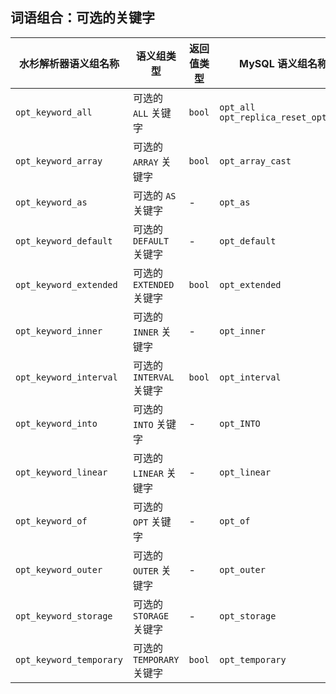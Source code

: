 ## 词语组合：可选的关键字

| 水杉解析器语义组名称    | 语义组类型                | 返回值类型 | MySQL 语义组名称                           |
| ----------------------- | ------------------------- | ---------- | ------------------------------------------ |
| `opt_keyword_all`       | 可选的 `ALL` 关键字       | `bool`     | `opt_all`<br />`opt_replica_reset_options` |
| `opt_keyword_array`     | 可选的 `ARRAY` 关键字     | `bool`     | `opt_array_cast`                           |
| `opt_keyword_as`        | 可选的 `AS` 关键字        | -          | `opt_as`                                   |
| `opt_keyword_default`   | 可选的 `DEFAULT` 关键字   | -          | `opt_default`                              |
| `opt_keyword_extended`  | 可选的 `EXTENDED` 关键字  | `bool`     | `opt_extended`                             |
| `opt_keyword_inner`     | 可选的 `INNER` 关键字     | -          | `opt_inner`                                |
| `opt_keyword_interval`  | 可选的 `INTERVAL` 关键字  | `bool`     | `opt_interval`                             |
| `opt_keyword_into`      | 可选的 `INTO` 关键字      | -          | `opt_INTO`                                 |
| `opt_keyword_linear`    | 可选的 `LINEAR` 关键字    | -          | `opt_linear`                               |
| `opt_keyword_of`        | 可选的 `OPT` 关键字       | -          | `opt_of`                                   |
| `opt_keyword_outer`     | 可选的 `OUTER` 关键字     | -          | `opt_outer`                                |
| `opt_keyword_storage`   | 可选的 `STORAGE` 关键字   | -          | `opt_storage`                              |
| `opt_keyword_temporary` | 可选的 `TEMPORARY` 关键字 | `bool`     | `opt_temporary`                            |